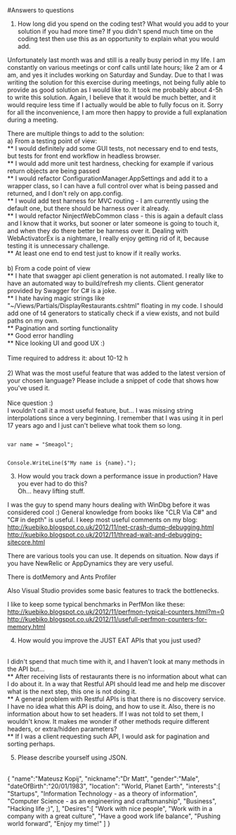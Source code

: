 #Answers to questions
1) How long did you spend on the coding test? What would you add to your solution if you had more time? If you didn't spend much time on the coding test then use this as an opportunity to explain what you would add.<br />

Unfortunately last month was and still is a really busy period in my life. I am constantly on various meetings or conf calls until late hours; like 2 am or 4 am, and yes it includes working on Saturday and Sunday. Due to that I was writing the solution for this exercise during meetings, not being fully able to provide as good solution as I would like to. It took me probably about 4-5h to write this solution. Again, I believe that it would be much better, and it would require less time if I actually would be able to fully focus on it. Sorry for all the inconvenience, I am more then happy to provide a full explanation during a meeting.<br />

There are multiple things to add to the solution:<br />
a) From a testing point of view:<br />
** I would definitely add some GUI tests, not necessary end to end tests, but tests for front end workflow in headless browser.<br />
** I would add more unit test hardness, checking for example if various return objects are being passed<br />
** I would refactor ConfigurationManager.AppSettings and add it to a wrapper class, so I can have a full control over what is being passed and returned, and I don't rely on app.config.<br />
** I would add test harness for MVC routing - I am currently using the default one, but there should be harness over it already.<br />
** I would refactor NinjectWebCommon class - this is again a default class and I know that it works, but sooner or later someone is going to touch it, and when they do there better be harness over it. Dealing with WebActivatorEx is a nightmare, I really enjoy getting rid of it, because testing it is unnecessary challenge.<br />
** At least one end to end test just to know if it really works.<br />
<br />
b) From a code point of view<br />
** I hate that swagger api client generation is not automated. I really like to have an automated way to build/refresh my clients. Client generator provided by Swagger for C# is a joke.<br />
** I hate having magic strings like "~/Views/Partials/DisplayRestaurants.cshtml" floating in my code. I should add one of t4 generators to statically check if a view exists, and not build paths on my own.<br />
** Pagination and sorting functionality<br />
** Good error handling<br />
** Nice looking UI and good UX :)<br />
<br />
Time required to address it: about 10-12 h<br />
<br />
2) What was the most useful feature that was added to the latest version of your chosen language? Please include a snippet of code that shows how you've used it.<br />
<br />Nice question :)<br />
I wouldn't call it a most useful feature, but... I was missing string interpolations since a very beginning. I remember that I was using it in perl 17 years ago and I just can't believe what took them so long.<br />

<code>
var name = "Smeagol";
<br />
Console.WriteLine($"My name is {name}.");
</code>

3) How would you track down a performance issue in production? Have you ever had to do this?<br />
Oh... heavy lifting stuff.<br />

I was the guy to spend many hours dealing with WinDbg before it was considered cool :) General knowledge from books like "CLR Via C#" and "C# in depth" is useful. I keep most useful comments on my blog:<br />
http://kuebiko.blogspot.co.uk/2012/11/net-crash-dump-debugging.html<br />
http://kuebiko.blogspot.co.uk/2012/11/thread-wait-and-debugging-sitecore.html<br />

There are various tools you can use. It depends on situation. Now days if you have NewRelic or AppDynamics they are very useful.<br />

There is dotMemory and Ants Profiler<br />

Also Visual Studio provides some basic features to track the bottlenecks.<br />

I like to keep some typical benchmarks in PerfMon like these:<br />
http://kuebiko.blogspot.co.uk/2012/11/perfmon-typical-counters.html?m=0<br />
http://kuebiko.blogspot.co.uk/2012/11/usefull-perfmon-counters-for-memory.html<br />

4) How would you improve the JUST EAT APIs that you just used?
<br />
I didn't spend that much time with it, and I haven't look at many methods in the API but...<br />
** After receiving lists of restaurants there is no information about what can I do about it. In a way that Restful API should lead me and help me discover what is the next step, this one is not doing it.<br />
** A general problem with Restful APIs is that there is no discovery service. I have no idea what this API is doing, and how to use it. Also, there is no information about how to set headers. If I was not told to set them, I wouldn't know. It makes me wonder if other methods require different headers, or extra/hidden parameters?<br />
** If I was a client requesting such API, I would ask for pagination and sorting perhaps.<br />

5) Please describe yourself using JSON.
<br />
{  
   "name":"Mateusz Kopij",  
   "nickname":"Dr Matt",  
   "gender":"Male",  
   "dateOfBirth":"20/01/1983",  
   "location": "World, Planet Earth",  
   "interests":[   
       "Startups",  
       "Information Technology - as a theory of information",  
       "Computer Science - as an engineering and craftsmanship",  
       "Business",  
       "Hacking life ;)",  
   ],  
   "Desires":[    
       "Work with nice people",  
       "Work with in a company with a great culture",  
       "Have a good work life balance",  
       "Pushing world forward",  
       "Enjoy my time!"  
   ]  
}  
